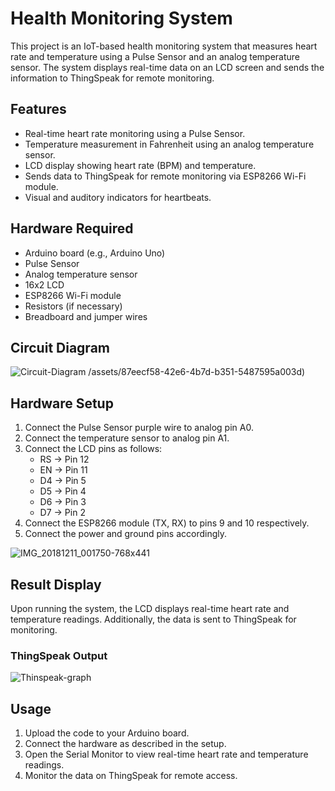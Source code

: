 # Health Monitoring System

This project is an IoT-based health monitoring system that measures heart rate and temperature using a Pulse Sensor and an analog temperature sensor. The system displays real-time data on an LCD screen and sends the information to ThingSpeak for remote monitoring.

## Features

- Real-time heart rate monitoring using a Pulse Sensor.
- Temperature measurement in Fahrenheit using an analog temperature sensor.
- LCD display showing heart rate (BPM) and temperature.
- Sends data to ThingSpeak for remote monitoring via ESP8266 Wi-Fi module.
- Visual and auditory indicators for heartbeats.

## Hardware Required

- Arduino board (e.g., Arduino Uno)
- Pulse Sensor
- Analog temperature sensor
- 16x2 LCD
- ESP8266 Wi-Fi module
- Resistors (if necessary)
- Breadboard and jumper wires

## Circuit Diagram

![Circuit-Diagram](https://github.com/user-attachments/assets/35a81cd3-3a1b-40d9-911e-af67c85ccb4b)
/assets/87eecf58-42e6-4b7d-b351-5487595a003d)

## Hardware Setup

1. Connect the Pulse Sensor purple wire to analog pin A0.
2. Connect the temperature sensor to analog pin A1.
3. Connect the LCD pins as follows:
   - RS -> Pin 12
   - EN -> Pin 11
   - D4 -> Pin 5
   - D5 -> Pin 4
   - D6 -> Pin 3
   - D7 -> Pin 2
4. Connect the ESP8266 module (TX, RX) to pins 9 and 10 respectively.
5. Connect the power and ground pins accordingly.

![IMG_20181211_001750-768x441](https://github.com/user-attachments/assets/90c45df1-a595-49c7-9cbd-fdb9851fcc2d)

## Result Display

Upon running the system, the LCD displays real-time heart rate and temperature readings. Additionally, the data is sent to ThingSpeak for monitoring. 

### ThingSpeak Output

![Thinspeak-graph](https://github.com/user-attachments/assets/d7323bb9-24e2-4f41-90a8-06b9002b0d45)

## Usage

1. Upload the code to your Arduino board.
2. Connect the hardware as described in the setup.
3. Open the Serial Monitor to view real-time heart rate and temperature readings.
4. Monitor the data on ThingSpeak for remote access.
